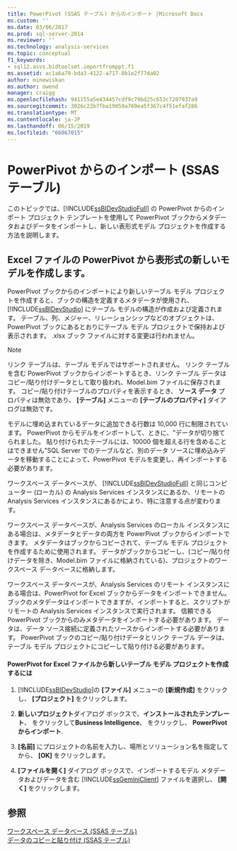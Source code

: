 ```yaml
---
title: PowerPivot (SSAS テーブル) からのインポート |Microsoft Docs
ms.custom: ''
ms.date: 03/06/2017
ms.prod: sql-server-2014
ms.reviewer: ''
ms.technology: analysis-services
ms.topic: conceptual
f1_keywords:
- sql12.asvs.bidtoolset.importfromppt.f1
ms.assetid: ac1a6a79-bda3-4122-a717-8b1e2f77da02
author: minewiskan
ms.author: owend
manager: craigg
ms.openlocfilehash: 941155a5e434457cdf9c79bd25c653c7207937a9
ms.sourcegitcommit: 3026c22b7fba19059a769ea5f367c4f51efaf286
ms.translationtype: MT
ms.contentlocale: ja-JP
ms.lasthandoff: 06/15/2019
ms.locfileid: "66067015"
---
```

# <a name="import-from-powerpivot-ssas-tabular"></a>PowerPivot からのインポート (SSAS テーブル)
  このトピックでは、[!INCLUDE[ssBIDevStudioFull](../../includes/ssbidevstudiofull-md.md)] の PowerPivot からのインポート プロジェクト テンプレートを使用して PowerPivot ブックからメタデータおよびデータをインポートし、新しい表形式モデル プロジェクトを作成する方法を説明します。  
  
## <a name="create-a-new-tabular-model-from-a-powerpivot-for-excel-file"></a>Excel ファイルの PowerPivot から表形式の新しいモデルを作成します。  
 PowerPivot ブックからのインポートにより新しいテーブル モデル プロジェクトを作成すると、ブックの構造を定義するメタデータが使用され、[!INCLUDE[ssBIDevStudio](../../includes/ssbidevstudio-md.md)] にテーブル モデルの構造が作成および定義されます。 テーブル、列、メジャー、リレーションシップなどのオブジェクトは、PowerPivot ブックにあるとおりにテーブル モデル プロジェクトで保持および表示されます。 .xlsx ブック ファイルに対する変更は行われません。  
  
> [!NOTE]  
>  リンク テーブルは、テーブル モデルではサポートされません。 リンク テーブルを含む PowerPivot ブックからインポートするとき、リンク テーブル データはコピー/貼り付けデータとして取り扱われ、Model.bim ファイルに保存されます。 コピー/貼り付けテーブルのプロパティを表示するとき、 **ソース データ** プロパティは無効であり、 **[テーブル]** メニューの **[テーブルのプロパティ]** ダイアログは無効です。  
>   
>  モデルに埋め込まれているデータに追加できる行数は 10,000 行に制限されています。 PowerPivot からモデルをインポートして、ときに、"データが切り捨てられました。 貼り付けられたテーブルには、10000 個を超える行を含めることはできません"SQL Server でのテーブルなど、別のデータ ソースに埋め込みデータを移動することによって、PowerPivot モデルを変更し、再インポートする必要があります。  
  
 ワークスペース データベースが、 [!INCLUDE[ssBIDevStudioFull](../../includes/ssbidevstudiofull-md.md)] と同じコンピューター (ローカル) の Analysis Services インスタンスにあるか、リモートの Analysis Services インスタンスにあるかにより、特に注意する点が変わります。  
  
 ワークスペース データベースが、Analysis Services のローカル インスタンスにある場合は、メタデータとデータの両方を PowerPivot ブックからインポートできます。 メタデータはブックからコピーされて、テーブル モデル プロジェクトを作成するために使用されます。 データがブックからコピーし、(コピー/貼り付けデータを除き、Model.bim ファイルに格納されている)、プロジェクトのワークスペース データベースに格納します。  
  
 ワークスペース データベースが、Analysis Services のリモート インスタンスにある場合は、PowerPivot for Excel ブックからデータをインポートできません。 ブックのメタデータはインポートできますが、インポートすると、スクリプトがリモートの Analysis Services インスタンスで実行されます。 信頼できる PowerPivot ブックからのみメタデータをインポートする必要があります。 データは、データ ソース接続に定義されたソースからインポートする必要があります。 PowerPivot ブックのコピー/貼り付けデータとリンク テーブル データは、テーブル モデル プロジェクトにコピーして貼り付ける必要があります。  
  
#### <a name="to-create-a-new-tabular-model-project-from-a-powerpivot-for-excel-file"></a>PowerPivot for Excel ファイルから新しいテーブル モデル プロジェクトを作成するには  
  
1.  [!INCLUDE[ssBIDevStudio](../../includes/ssbidevstudio-md.md)]の **[ファイル]** メニューの **[新規作成]** をクリックし、 **[プロジェクト]** をクリックします。  
  
2.  **新しいプロジェクト**ダイアログ ボックスで、**インストールされたテンプレート**、 をクリックして**Business Intelligence**、 をクリックし、 **PowerPivotからインポート**.  
  
3.  **[名前]** にプロジェクトの名前を入力し、場所とソリューション名を指定してから、 **[OK]** をクリックします。  
  
4.  **[ファイルを開く]** ダイアログ ボックスで、インポートするモデル メタデータおよびデータを含む [!INCLUDE[ssGeminiClient](../../includes/ssgeminiclient-md.md)] ファイルを選択し、 **[開く]** をクリックします。  
  
## <a name="see-also"></a>参照  
 [ワークスペース データベース &#40;SSAS テーブル&#41;](workspace-database-ssas-tabular.md)   
 [データのコピーと貼り付け &#40;SSAS テーブル&#41;](../copy-and-paste-data-ssas-tabular.md)  
  
  
